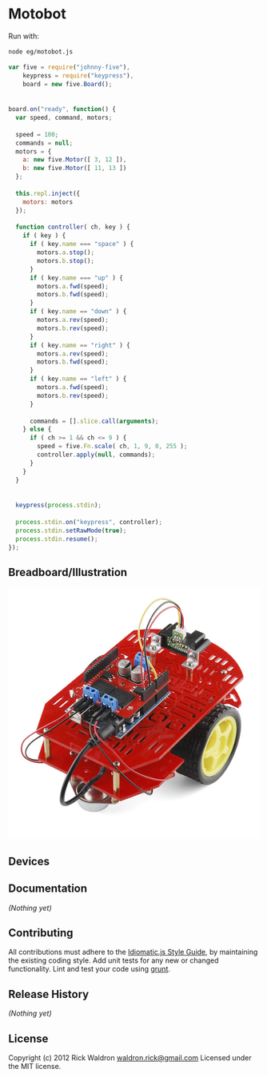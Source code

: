 # Motobot

Run with:
```bash
node eg/motobot.js
```


```javascript
var five = require("johnny-five"),
    keypress = require("keypress"),
    board = new five.Board();


board.on("ready", function() {
  var speed, command, motors;

  speed = 100;
  commands = null;
  motors = {
    a: new five.Motor([ 3, 12 ]),
    b: new five.Motor([ 11, 13 ])
  };

  this.repl.inject({
    motors: motors
  });

  function controller( ch, key ) {
    if ( key ) {
      if ( key.name === "space" ) {
        motors.a.stop();
        motors.b.stop();
      }
      if ( key.name === "up" ) {
        motors.a.fwd(speed);
        motors.b.fwd(speed);
      }
      if ( key.name == "down" ) {
        motors.a.rev(speed);
        motors.b.rev(speed);
      }
      if ( key.name == "right" ) {
        motors.a.rev(speed);
        motors.b.fwd(speed);
      }
      if ( key.name == "left" ) {
        motors.a.fwd(speed);
        motors.b.rev(speed);
      }

      commands = [].slice.call(arguments);
    } else {
      if ( ch >= 1 && ch <= 9 ) {
        speed = five.Fn.scale( ch, 1, 9, 0, 255 );
        controller.apply(null, commands);
      }
    }
  }


  keypress(process.stdin);

  process.stdin.on("keypress", controller);
  process.stdin.setRawMode(true);
  process.stdin.resume();
});

```

## Breadboard/Illustration

![docs/breadboard/motobot.png](breadboard/motobot.png)



## Devices




## Documentation

_(Nothing yet)_









## Contributing
All contributions must adhere to the [Idiomatic.js Style Guide](https://github.com/rwldrn/idiomatic.js),
by maintaining the existing coding style. Add unit tests for any new or changed functionality. Lint and test your code using [grunt](https://github.com/cowboy/grunt).

## Release History
_(Nothing yet)_

## License
Copyright (c) 2012 Rick Waldron <waldron.rick@gmail.com>
Licensed under the MIT license.
